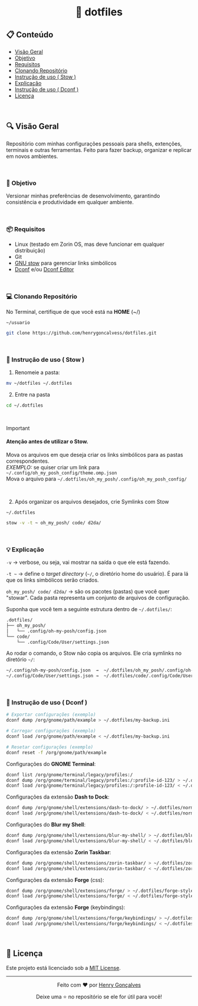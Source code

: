 <h1 align=center>📂 dotfiles</h1>

## 📋 Conteúdo

- [Visão Geral](#overview)
- [Objetivo](#objective)
- [Requisitos](#prerequisites)
- [Clonando Repositório](#cloning-repo)
- [Instrução de uso ( Stow )](#use1)
- [Explicação](#explanation)
- [Instrução de uso ( Dconf )](#use2)
- [Licença](#license)

<br>

<a name="overview"></a>
## 🔍 Visão Geral

Repositório com minhas configurações pessoais para shells, extenções, terminais e outras ferramentas.
Feito para fazer backup, organizar e replicar em novos ambientes.

<br>

<a name="objective"></a>
### 🎯 Objetivo

Versionar minhas preferências de desenvolvimento, garantindo consistência e produtividade em qualquer ambiente.

<br>

<a name="prerequisites"></a>
### 📦 Requisitos

- Linux (testado em Zorin OS, mas deve funcionar em qualquer distribuição)
- Git
- [GNU stow](https://www.gnu.org/software/stow/) para gerenciar links simbólicos
- [Dconf](https://wiki.gnome.org/Projects/dconf) e/ou [Dconf Editor](https://wiki.gnome.org/Apps(2f)DconfEditor.html)

<br>

<a name="cloning-repo"></a>
### 💻 Clonando Repositório

No Terminal, certifique de que você está na **HOME** (~/)

`~/usuario`
```bash
git clone https://github.com/henrygoncalvess/dotfiles.git
```

<br>

<a name="use1"></a>
### 📜 Instrução de uso ( Stow )

1. Renomeie a pasta:

```bash
mv ~/dotfiles ~/.dotfiles
```

2. Entre na pasta

```bash
cd ~/.dotfiles
```  
<br>

> [!IMPORTANT]
> #### Atenção antes de utilizar o Stow.
> Mova os arquivos em que deseja criar os links simbólicos para as pastas correspondentes.  
> _EXEMPLO:_ se quiser criar um link para `~/.config/oh_my_posh_config/theme.omp.json`  
> Mova o arquivo para `~/.dotfiles/oh_my_posh/.config/oh_my_posh_config/`

<br>

2. Após organizar os arquivos desejados, crie Symlinks com Stow

`~/.dotfiles`
```bash
stow -v -t ~ oh_my_posh/ code/ d2da/
```

<br>

<a name="explanation"></a>
### 💡 Explicação

`-v` → verbose, ou seja, vai mostrar na saída o que ele está fazendo.

`-t ~` → define o _target directory_ (`~/`, o diretório home do usuário). É para lá que os links simbólicos serão criados.

`oh_my_posh/ code/ d2da/` → são os pacotes (pastas) que você quer "stowar". Cada pasta representa um conjunto de arquivos de configuração.

Suponha que você tem a seguinte estrutura dentro de `~/.dotfiles/`:

```bash
.dotfiles/
├── oh_my_posh/
│   └── .config/oh-my-posh/config.json
└── code/
    └── .config/Code/User/settings.json
```

Ao rodar o comando, o Stow não copia os arquivos. Ele cria symlinks no diretório `~/`:

```bash
~/.config/oh-my-posh/config.json  →  ~/.dotfiles/oh_my_posh/.config/oh-my-posh/config.json
~/.config/Code/User/settings.json →  ~/.dotfiles/code/.config/Code/User/settings.json
```

<br>

<a name="use2"></a>
### 📜 Instrução de uso ( Dconf )

```bash
# Exportar configurações (exemplo)
dconf dump /org/gnome/path/example > ~/.dotfiles/my-backup.ini

# Carregar configurações (exemplo)
dconf load /org/gnome/path/example < ~/.dotfiles/my-backup.ini

# Resetar configurações (exemplo)
dconf reset -f /org/gnome/path/example
```

Configurações do **GNOME Terminal**:

```bash
dconf list /org/gnome/terminal/legacy/profiles:/
dconf dump /org/gnome/terminal/legacy/profiles:/:profile-id-123/ > ~/.dotfiles/normal-gnome-terminal-backup.ini
dconf load /org/gnome/terminal/legacy/profiles:/:profile-id-123/ < ~/.dotfiles/normal-gnome-terminal-backup.ini
```

Configurações da extensão **Dash to Dock**:

```bash
dconf dump /org/gnome/shell/extensions/dash-to-dock/ > ~/.dotfiles/normal-dashtdock-backup.ini
dconf load /org/gnome/shell/extensions/dash-to-dock/ < ~/.dotfiles/normal-dashtdock-backup.ini
```

Configurações do **Blur my Shell**:

```bash
dconf dump /org/gnome/shell/extensions/blur-my-shell/ > ~/.dotfiles/blur-my-shell-backup.ini
dconf load /org/gnome/shell/extensions/blur-my-shell/ < ~/.dotfiles/blur-my-shell-backup.ini
```

Configurações da extensão **Zorin Taskbar**:

```bash
dconf dump /org/gnome/shell/extensions/zorin-taskbar/ > ~/.dotfiles/zorin-taskbar-backup.ini
dconf load /org/gnome/shell/extensions/zorin-taskbar/ < ~/.dotfiles/zorin-taskbar-backup.ini
```

Configurações da extensão **Forge** (css):

```bash
dconf dump /org/gnome/shell/extensions/forge/ > ~/.dotfiles/forge-style-backup.ini
dconf load /org/gnome/shell/extensions/forge/ < ~/.dotfiles/forge-style-backup.ini
```

Configurações da extensão **Forge** (keybindings):

```bash
dconf dump /org/gnome/shell/extensions/forge/keybindings/ > ~/.dotfiles/forge-keybindings-backup.ini
dconf load /org/gnome/shell/extensions/forge/keybindings/ < ~/.dotfiles/forge-keybindings-backup.ini
```

<br>

<a name="license"></a>
## 📄 Licença

Este projeto está licenciado sob a [MIT License](https://github.com/henrygoncalvess/dotfiles/blob/main/LICENSE).

---

<div align="center">
  <p>Feito com ❤️ por <a href="https://github.com/henrygoncalvess">Henry Gonçalves</a></p>
  <p>Deixe uma ⭐ no repositório se ele for útil para você!</p>
</div>
